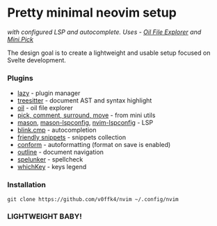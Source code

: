 # Pretty minimal neovim setup

_with configured LSP and autocomplete. Uses - [Oil File Explorer](https://github.com/stevearc/oil.nvim) and [Mini.Pick](https://github.com/echasnovski/mini.pick)_

The design goal is to create a lightweight and usable setup focused on Svelte development.

### Plugins

- [lazy](https://github.com/folke/lazy.nvim) - plugin manager  
- [treesitter](https://github.com/nvim-treesitter/nvim-treesitter) - document AST and syntax highlight  
- [oil](https://github.com/stevearc/oil.nvim) - oil file explorer  
- [pick, comment, surround, move](https://github.com/echasnovski/mini.nvim) - from mini utils  
- [mason](https://github.com/mason-org/mason.nvim), [mason-lspconfig](https://github.com/mason-org/mason-lspconfig.nvim), [nvim-lspconfig](https://github.com/neovim/nvim-lspconfig) - LSP  
- [blink.cmp](https://github.com/saghen/blink.cmp) - autocompletion  
- [friendly snippets](https://github.com/rafamadriz/friendly-snippets) - snippets collection  
- [conform](https://github.com/stevearc/conform.nvim) - autoformatting (format on save is enabled)  
- [outline](https://github.com/hedyhli/outline.nvim) - document navigation  
- [spelunker](https://github.com/kamykn/spelunker.vim) - spellcheck  
- [whichKey](https://github.com/folke/which-key.nvim) - keys legend

### Installation
`git clone https://github.com/v0ffk4/nvim ~/.config/nvim`

### LIGHTWEIGHT BABY!
